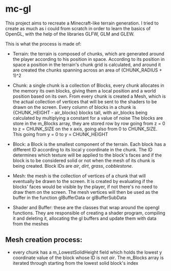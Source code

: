 # mc-gl

This project aims to recreate a Minecraft-like terrain generation.
I tried to create as much as i could from scratch in order to learn the basics of OpenGL, with the help of the libraries GLFW, GLM and GLEW.

This is what the process is made of:
- Terrain: the terrain is composed of chunks, which are generated around the player according to his position in space. According to its position in space a position in the terrain's chunk grid is calculated, and around it are created the chunks spanning across an area of (CHUNK_RADIUS + 1)^2

- Chunk: a single chunk is a collection of Blocks, every chunk allocates in the memory its own blocks, giving them a local position and a world position based on its own. From every chunk is created a Mesh, which is the actual collection of vertices that will be sent to the shaders to be drawn on the screen.
Every column of blocks in a chunk is {CHUNK_HEIGHT - air_blocks} blocks tall, with air_blocks being calculated by multiplying a constant for a value of noise 
The blocks are store in the m_Blocks array, they are stored row by row going from z = 0 to z = CHUNK_SIZE on the x axis, going also from 0 to CHUNK_SIZE. This going from y = 0 to y = CHUNK_HEIGHT

- Block: a Block is the smallest component of the terrain. Each block has a different ID according to its local y coordinate in the chunk. The ID determines which texture will be applied to the block's faces and if the block is to be considered solid or not when the mesh of its chunk is being created.
Block IDs are *air*, *dirt*, *grass*, *cobblestone*.

- Mesh: the mesh is the collection of vertices of a chunk that will eventually be drawn to the screen. It is created by evaluating if the blocks' faces would be visible by the player, if not there's no need to draw them on the screen.
The mesh vertices will then be used as the buffer in the function glBufferData or glBufferSubData

- Shader and Buffer: these are the classes that wrap around the opengl functions. They are responsible of creating a shader program, compiling it and deleting it, allocating the gl buffers and update them with data from the meshes

## Mesh creation process:
- every chunk has a m_LowestSolidHeight field which holds the lowest y coordinate value of the block whose ID is not *air*. The m_Blocks array is iterated through starting from the lowest solid block's index